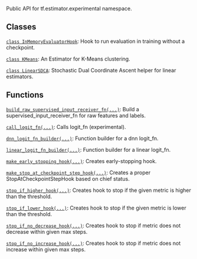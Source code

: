 Public API for tf.estimator.experimental namespace.

## Classes

[`class
InMemoryEvaluatorHook`](https://tensorflow.google.cn/api_docs/python/tf/estimator/experimental/InMemoryEvaluatorHook):
Hook to run evaluation in training without a checkpoint.

[`class
KMeans`](https://tensorflow.google.cn/api_docs/python/tf/compat/v1/estimator/experimental/KMeans):
An Estimator for K-Means clustering.

[`class
LinearSDCA`](https://tensorflow.google.cn/api_docs/python/tf/estimator/experimental/LinearSDCA):
Stochastic Dual Coordinate Ascent helper for linear estimators.

## Functions

[`build_raw_supervised_input_receiver_fn(...)`](https://tensorflow.google.cn/api_docs/python/tf/estimator/experimental/build_raw_supervised_input_receiver_fn):
Build a supervised_input_receiver_fn for raw features and labels.

[`call_logit_fn(...)`](https://tensorflow.google.cn/api_docs/python/tf/estimator/experimental/call_logit_fn):
Calls logit_fn (experimental).

[`dnn_logit_fn_builder(...)`](https://tensorflow.google.cn/api_docs/python/tf/compat/v1/estimator/experimental/dnn_logit_fn_builder):
Function builder for a dnn logit_fn.

[`linear_logit_fn_builder(...)`](https://tensorflow.google.cn/api_docs/python/tf/compat/v1/estimator/experimental/linear_logit_fn_builder):
Function builder for a linear logit_fn.

[`make_early_stopping_hook(...)`](https://tensorflow.google.cn/api_docs/python/tf/estimator/experimental/make_early_stopping_hook):
Creates early-stopping hook.

[`make_stop_at_checkpoint_step_hook(...)`](https://tensorflow.google.cn/api_docs/python/tf/estimator/experimental/make_stop_at_checkpoint_step_hook):
Creates a proper StopAtCheckpointStepHook based on chief status.

[`stop_if_higher_hook(...)`](https://tensorflow.google.cn/api_docs/python/tf/estimator/experimental/stop_if_higher_hook):
Creates hook to stop if the given metric is higher than the threshold.

[`stop_if_lower_hook(...)`](https://tensorflow.google.cn/api_docs/python/tf/estimator/experimental/stop_if_lower_hook):
Creates hook to stop if the given metric is lower than the threshold.

[`stop_if_no_decrease_hook(...)`](https://tensorflow.google.cn/api_docs/python/tf/estimator/experimental/stop_if_no_decrease_hook):
Creates hook to stop if metric does not decrease within given max steps.

[`stop_if_no_increase_hook(...)`](https://tensorflow.google.cn/api_docs/python/tf/estimator/experimental/stop_if_no_increase_hook):
Creates hook to stop if metric does not increase within given max steps.

